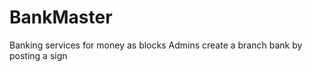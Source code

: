 BankMaster
==========

Banking services for money as blocks
Admins create a branch bank by posting a sign

